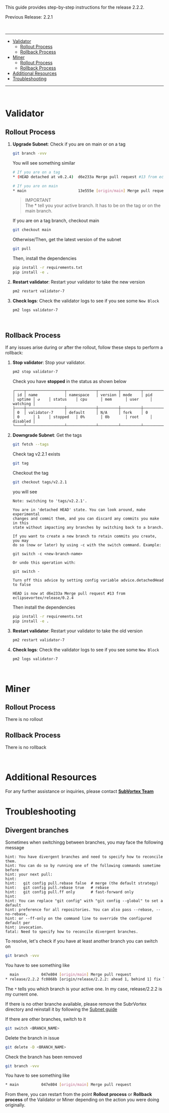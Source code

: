 This guide provides step-by-step instructions for the release 2.2.2.

Previous Release: 2.2.1

<br />

---

- [Validator](#validators)
  - [Rollout Process](#validator-rollout-process)
  - [Rollback Process](#validator-rollback-process)
- [Miner](#miner)
  - [Rollout Process](#miner-rollout-process)
  - [Rollback Process](#miner-rollback-process)
- [Additional Resources](#additional-resources)
- [Troubleshooting](#troubleshooting)

---

<br />

# Validator

## Rollout Process <a id="validator-rollout-process"></a>

1. **Upgrade Subnet**: Check if you are on main or on a tag

   ```bash
   git branch -vvv
   ```

   You will see something similar

   ```bash
   # If you are on a tag
   * (HEAD detached at v0.2.4)  d6e233a Merge pull request #13 from eclipsevortex/release/0.2.4

   # If you are on main
   * main                       13e555e [origin/main] Merge pull request #19 from eclipsevortex/release/2.0.0
   ```

   > IMPORTANT <br />
   > The \* tell you your active branch. It has to be on the tag or on the main branch.

   If you are on a tag branch, checkout main

   ```bash
   git checkout main
   ```

   Otherwise/Then, get the latest version of the subnet

   ```bash
   git pull
   ```

   Then, install the dependencies

   ```bash
   pip install -r requirements.txt
   pip install -e .
   ```

2. **Restart validator**: Restart your validator to take the new version

   ```bash
   pm2 restart validator-7
   ```

3. **Check logs**: Check the validator logs to see if you see some `New Block`
   ```bash
   pm2 logs validator-7
   ```

<br />

## Rollback Process <a id="validator-rollback-process"></a>

If any issues arise during or after the rollout, follow these steps to perform a rollback:

1. **Stop validator**: Stop your validator.

   ```bash
   pm2 stop validator-7
   ```

   Check you have **stopped** in the status as shown below

   ```
   ┌────┬─────────────────┬─────────────┬─────────┬─────────┬──────────┬────────┬──────┬───────────┬──────────┬──────────┬──────────┬──────────┐
   │ id │ name            │ namespace   │ version │ mode    │ pid      │ uptime │ ↺    │ status    │ cpu      │ mem      │ user     │ watching │
   ├────┼─────────────────┼─────────────┼─────────┼─────────┼──────────┼────────┼──────┼───────────┼──────────┼──────────┼──────────┼──────────┤
   │ 0  │ validator-7     │ default     │ N/A     │ fork    │ 0        │ 0      │ 1    │ stopped   │ 0%       │ 0b       │ root     │ disabled │
   └────┴─────────────────┴─────────────┴─────────┴─────────┴──────────┴────────┴──────┴───────────┴──────────┴──────────┴──────────┴──────────┘
   ```

2. **Downgrade Subnet**: Get the tags

   ```bash
   git fetch --tags
   ```

   Check tag v2.2.1 exists

   ```bash
   git tag
   ```

   Checkout the tag

   ```bash
   git checkout tags/v2.2.1
   ```

   you will see

   ```
   Note: switching to 'tags/v2.2.1'.

   You are in 'detached HEAD' state. You can look around, make experimental
   changes and commit them, and you can discard any commits you make in this
   state without impacting any branches by switching back to a branch.

   If you want to create a new branch to retain commits you create, you may
   do so (now or later) by using -c with the switch command. Example:

   git switch -c <new-branch-name>

   Or undo this operation with:

   git switch -

   Turn off this advice by setting config variable advice.detachedHead to false

   HEAD is now at d6e233a Merge pull request #13 from eclipsevortex/release/0.2.4
   ```

   Then install the dependencies

   ```bash
   pip install -r requirements.txt
   pip install -e .
   ```

3. **Restart validator**: Restart your validator to take the old version

   ```bash
   pm2 restart validator-7
   ```

4. **Check logs**: Check the validator logs to see if you see some `New Block`
   ```bash
   pm2 logs validator-7
   ```

<br />

# Miner

## Rollout Process <a id="miner-rollout-process"></a>

There is no rollout

## Rollback Process <a id="miner-rollback-process"></a>

There is no rollback

<br />

# Additional Resources

For any further assistance or inquiries, please contact [**SubVortex Team**](https://discord.com/channels/799672011265015819/1215311984799653918)

# Troubleshooting

## Divergent branches

Sometimes when switchingg between branches, you may face the following message

```
hint: You have divergent branches and need to specify how to reconcile them.
hint: You can do so by running one of the following commands sometime before
hint: your next pull:
hint:
hint:   git config pull.rebase false  # merge (the default strategy)
hint:   git config pull.rebase true   # rebase
hint:   git config pull.ff only       # fast-forward only
hint:
hint: You can replace "git config" with "git config --global" to set a default
hint: preference for all repositories. You can also pass --rebase, --no-rebase,
hint: or --ff-only on the command line to override the configured default per
hint: invocation.
fatal: Need to specify how to reconcile divergent branches.
```

To resolve, let's check if you have at least another branch you can switch on

```bash
git branch -vvv
```

You have to see something like

```bash
  main          047e804 [origin/main] Merge pull request
* release/2.2.2 fc0868b [origin/release/2.2.2: ahead 1, behind 1] fix last details
```

The `*` tells you which branch is your active one. In my case, release/2.2.2 is my current one.

If there is no other branche available, please remove the SubrVortex directory and reinstall it by following the [Subnet guide](../../subnet/README.md)

If there are other branches, switch to it

```bash
git switch <BRANCH_NAME>
```

Delete the branch in issue

```bash
git delete -D <BRANCH_NAME>
```

Check the branch has been removed

```bash
git branch -vvv
```

You have to see something like

```bash
* main          047e804 [origin/main] Merge pull request
```

From there, you can restart from the point **Rollout process** or **Rollback process** of the Validator or Miner depending on the action you were doing originally.
